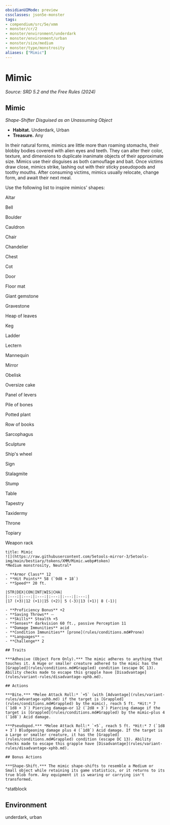 ```yaml
---
obsidianUIMode: preview
cssclasses: json5e-monster
tags:
- compendium/src/5e/xmm
- monster/cr/2
- monster/environment/underdark
- monster/environment/urban
- monster/size/medium
- monster/type/monstrosity
aliases: ["Mimic"]
---
```

# Mimic
*Source: SRD 5.2 and the Free Rules (2024)*  

## Mimic

*Shape-Shifter Disguised as an Unassuming Object*

- **Habitat.** Underdark, Urban  
- **Treasure.** Any  

In their natural forms, mimics are little more than roaming stomachs, their blobby bodies covered with alien eyes and teeth. They can alter their color, texture, and dimensions to duplicate inanimate objects of their approximate size. Mimics use their disguises as both camouflage and bait. Once victims draw close, mimics strike, lashing out with their sticky pseudopods and toothy mouths. After consuming victims, mimics usually relocate, change form, and await their next meal.

Use the following list to inspire mimics' shapes:

Altar

Bell

Boulder

Cauldron

Chair

Chandelier

Chest

Cot

Door

Floor mat

Giant gemstone

Gravestone

Heap of leaves

Keg

Ladder

Lectern

Mannequin

Mirror

Obelisk

Oversize cake

Panel of levers

Pile of bones

Potted plant

Row of books

Sarcophagus

Sculpture

Ship's wheel

Sign

Stalagmite

Stump

Table

Tapestry

Taxidermy

Throne

Topiary

Weapon rack

```ad-statblock
title: Mimic
![](https://raw.githubusercontent.com/5etools-mirror-3/5etools-img/main/bestiary/tokens/XMM/Mimic.webp#token)
*Medium monstrosity, Neutral*

- **Armor Class** 12
- **Hit Points** 58 (`9d8 + 18`)
- **Speed** 20 ft.

|STR|DEX|CON|INT|WIS|CHA|
|:---:|:---:|:---:|:---:|:---:|:---:|
|17 (+3)|12 (+1)|15 (+2)| 5 (-3)|13 (+1)| 8 (-1)|

- **Proficiency Bonus** +2
- **Saving Throws** ⏤
- **Skills** Stealth +5
- **Senses** darkvision 60 ft., passive Perception 11
- **Damage Immunities** acid
- **Condition Immunities** [prone](rules/conditions.md#Prone)
- **Languages** —
- **Challenge** 2

## Traits

***Adhesive (Object Form Only).*** The mimic adheres to anything that touches it. A Huge or smaller creature adhered to the mimic has the [Grappled](rules/conditions.md#Grappled) condition (escape DC 13). Ability checks made to escape this grapple have [Disadvantage](rules/variant-rules/disadvantage-xphb.md).

## Actions

***Bite.*** *Melee Attack Roll:* `+5` (with [Advantage](rules/variant-rules/advantage-xphb.md) if the target is [Grappled](rules/conditions.md#Grappled) by the mimic), reach 5 ft. *Hit:* 7 (`1d8 + 3`) Piercing damage—or 12 (`2d8 + 3`) Piercing damage if the target is [Grappled](rules/conditions.md#Grappled) by the mimic—plus 4 (`1d8`) Acid damage.

***Pseudopod.*** *Melee Attack Roll:* `+5`, reach 5 ft. *Hit:* 7 (`1d8 + 3`) Bludgeoning damage plus 4 (`1d8`) Acid damage. If the target is a Large or smaller creature, it has the [Grappled](rules/conditions.md#Grappled) condition (escape DC 13). Ability checks made to escape this grapple have [Disadvantage](rules/variant-rules/disadvantage-xphb.md).

## Bonus Actions

***Shape-Shift.*** The mimic shape-shifts to resemble a Medium or Small object while retaining its game statistics, or it returns to its true blob form. Any equipment it is wearing or carrying isn't transformed.
```
^statblock

## Environment

underdark, urban